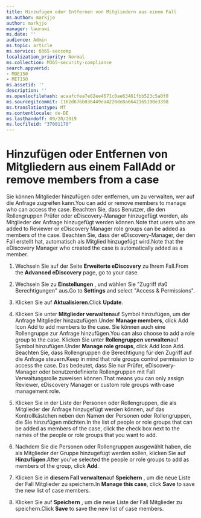 ```yaml
---
title: Hinzufügen oder Entfernen von Mitgliedern aus einem Fall
ms.author: markjjo
author: markjjo
manager: laurawi
ms.date: ''
audience: Admin
ms.topic: article
ms.service: O365-seccomp
localization_priority: Normal
ms.collection: M365-security-compliance
search.appverid:
- MOE150
- MET150
ms.assetid: ''
description: ''
ms.openlocfilehash: acaafcfea7e62ee4671c0ae63461fbb523c5a0f0
ms.sourcegitcommit: 1162d676b036449ea4220de8a6642165190e3398
ms.translationtype: MT
ms.contentlocale: de-DE
ms.lasthandoff: 09/20/2019
ms.locfileid: "37081170"
---
```

# <a name="add-or-remove-members-from-a-case"></a><span data-ttu-id="98adf-102">Hinzufügen oder Entfernen von Mitgliedern aus einem Fall</span><span class="sxs-lookup"><span data-stu-id="98adf-102">Add or remove members from a case</span></span>

<span data-ttu-id="98adf-103">Sie können Mitglieder hinzufügen oder entfernen, um zu verwalten, wer auf die Anfrage zugreifen kann.</span><span class="sxs-lookup"><span data-stu-id="98adf-103">You can add or remove members to manage who can access the case.</span></span> <span data-ttu-id="98adf-104">Beachten Sie, dass Benutzer, die den Rollengruppen Prüfer oder eDiscovery-Manager hinzugefügt werden, als Mitglieder der Anfrage hinzugefügt werden können.</span><span class="sxs-lookup"><span data-stu-id="98adf-104">Note that users who are added to Reviewer or eDiscovery Manager role groups can be added as members of the case.</span></span> <span data-ttu-id="98adf-105">Beachten Sie, dass der eDiscovery-Manager, der den Fall erstellt hat, automatisch als Mitglied hinzugefügt wird.</span><span class="sxs-lookup"><span data-stu-id="98adf-105">Note that the eDiscovery Manager who created the case is automatically added as a member.</span></span>

1. <span data-ttu-id="98adf-106">Wechseln Sie auf der Seite **Erweiterte eDiscovery** zu Ihrem Fall.</span><span class="sxs-lookup"><span data-stu-id="98adf-106">From the **Advanced eDiscovery** page, go to your case.</span></span>

2. <span data-ttu-id="98adf-107">Wechseln Sie zu **Einstellungen** , und wählen Sie "Zugriff #a0 Berechtigungen" aus.</span><span class="sxs-lookup"><span data-stu-id="98adf-107">Go to **Settings** and select "Access & Permissions".</span></span>

3. <span data-ttu-id="98adf-108">Klicken Sie auf **Aktualisieren**.</span><span class="sxs-lookup"><span data-stu-id="98adf-108">Click **Update**.</span></span>

4. <span data-ttu-id="98adf-109">Klicken Sie unter **Mitglieder verwalten**auf Symbol hinzufügen, um der Anfrage Mitglieder hinzuzufügen.</span><span class="sxs-lookup"><span data-stu-id="98adf-109">Under **Manage members**, click Add Icon Add to add members to the case.</span></span> <span data-ttu-id="98adf-110">Sie können auch eine Rollengruppe zur Anfrage hinzufügen.</span><span class="sxs-lookup"><span data-stu-id="98adf-110">You can also choose to add a role group to the case.</span></span> <span data-ttu-id="98adf-111">Klicken Sie unter **Rollengruppen verwalten**auf Symbol hinzufügen.</span><span class="sxs-lookup"><span data-stu-id="98adf-111">Under **Manage role groups**, click Add Icon Add.</span></span>
    <span data-ttu-id="98adf-112">Beachten Sie, dass Rollengruppen die Berechtigung für den Zugriff auf die Anfrage steuern.</span><span class="sxs-lookup"><span data-stu-id="98adf-112">Keep in mind that role groups control permission to access the case.</span></span> <span data-ttu-id="98adf-113">Das bedeutet, dass Sie nur Prüfer, eDiscovery-Manager oder benutzerdefinierte Rollengruppen mit Fall Verwaltungsrolle zuweisen können.</span><span class="sxs-lookup"><span data-stu-id="98adf-113">That means you can only assign Reviewer, eDiscovery Manager or custom role groups with case management role.</span></span>

5. <span data-ttu-id="98adf-114">Klicken Sie in der Liste der Personen oder Rollengruppen, die als Mitglieder der Anfrage hinzugefügt werden können, auf das Kontrollkästchen neben den Namen der Personen oder Rollengruppen, die Sie hinzufügen möchten.</span><span class="sxs-lookup"><span data-stu-id="98adf-114">In the list of people or role groups that can be added as members of the case, click the check box next to the names of the people or role groups that you want to add.</span></span>

6. <span data-ttu-id="98adf-115">Nachdem Sie die Personen oder Rollengruppen ausgewählt haben, die als Mitglieder der Gruppe hinzugefügt werden sollen, klicken Sie auf **Hinzufügen**.</span><span class="sxs-lookup"><span data-stu-id="98adf-115">After you've selected the people or role groups to add as members of the group, click **Add**.</span></span>

7. <span data-ttu-id="98adf-116">Klicken Sie in **diesem Fall verwalten**auf **Speichern** , um die neue Liste der Fall Mitglieder zu speichern.</span><span class="sxs-lookup"><span data-stu-id="98adf-116">In **Manage this case**, click **Save** to save the new list of case members.</span></span>

8. <span data-ttu-id="98adf-117">Klicken Sie auf **Speichern** , um die neue Liste der Fall Mitglieder zu speichern.</span><span class="sxs-lookup"><span data-stu-id="98adf-117">Click **Save** to save the new list of case members.</span></span>
